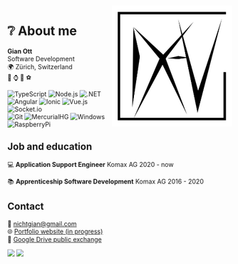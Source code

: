 <img align="right" height="270" alt="logo" src="res/logo.svg" />

# :grey_question: About me
**Gian Ott<br>**
Software Development<br>
:earth_africa: Zürich, Switzerland<br>
:busts_in_silhouette: :watch: :game_die: :soccer:

![TypeScript](https://img.shields.io/badge/-TypeScript-000?style=flat-square&logo=typescript)
![Node.js](https://img.shields.io/badge/-Node.js-000?style=flat-square&logo=node.js)
![.NET](https://img.shields.io/badge/-.NET-000?style=flat-square&logo=.net)
<br>
![Angular](https://img.shields.io/badge/-Angular-000?style=flat-square&logo=angular)
![Ionic](https://img.shields.io/badge/-Ionic-000?style=flat-square&logo=ionic)
![Vue.js](https://img.shields.io/badge/-Vue.js-000?style=flat-square&logo=vue.js)
![Socket.io](https://img.shields.io/badge/-Socket.io-000?style=flat-square&logo=socket.io)
<br>
![Git](https://img.shields.io/badge/-Git-000?style=flat-square&logo=git)
![MercurialHG](https://img.shields.io/badge/-MercurialHG-000?style=flat-square)
![Windows](https://img.shields.io/badge/-Windows-000?style=flat-square&logo=windows)
![RaspberryPi](https://img.shields.io/badge/-RaspberryPi-000?style=flat-square&logo=raspberry-pi)

## Job and education
:computer:
**Application Support Engineer** Komax AG
2020 - now

:books:
**Apprenticeship Software Development** Komax AG
2016 - 2020

## Contact
:email: nichtgian@gmail.com<br>
:globe_with_meridians: [Portfolio website (in progress)](https://github.com/Nichtgian)<br>
:file_folder: [Google Drive public exchange](https://drive.google.com/drive/folders/1vjInWiEw6CeggJonyrN1EWZMmWgjw1Ex)

[<img src="https://stackoverflow.design/assets/img/logos/so/logo-stackoverflow.svg" height="25">](https://stackoverflow.com/users/7156350/nichtgian?tab=profile)
[<img src="https://github.githubassets.com/images/modules/logos_page/GitHub-Logo.png" height="20">](https://github.com/Nichtgian)

